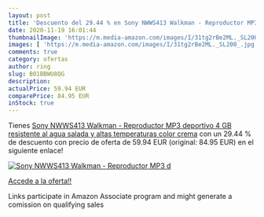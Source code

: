 ```yaml
---
layout: post
title: 'Descuento del 29.44 % en Sony NWWS413 Walkman - Reproductor MP3 d'
date: 2020-11-19 16:01:44
thumbnailImage: 'https://m.media-amazon.com/images/I/31tg2rBe2ML._SL200_.jpg'
images: [ 'https://m.media-amazon.com/images/I/31tg2rBe2ML._SL200_.jpg' ]
comments: true
category: ofertas
author: ring
slug: B01BBWU8QG
description:
actualPrice: 59.94 EUR
comparePrice: 84.95 EUR
inStock: true
---
```


Tienes [Sony NWWS413 Walkman - Reproductor MP3 deportivo  4 GB  resistente al agua salada y altas temperaturas   color crema](https://www.amazon.es/dp/B01BBWU8QG/?tag=tolees-21) con un 29.44 % de descuento con precio de oferta de 59.94 EUR (original: 84.95 EUR) en el siguiente enlace!

[![Sony NWWS413 Walkman - Reproductor MP3 d](https://m.media-amazon.com/images/I/31tg2rBe2ML._SL200_.jpg)](https://www.amazon.es/dp/B01BBWU8QG/?tag=tolees-21)

[Accede a la oferta!!](https://www.amazon.es/dp/B01BBWU8QG/?tag=tolees-21)

Links participate in Amazon Associate program and might generate a comission on qualifying sales


